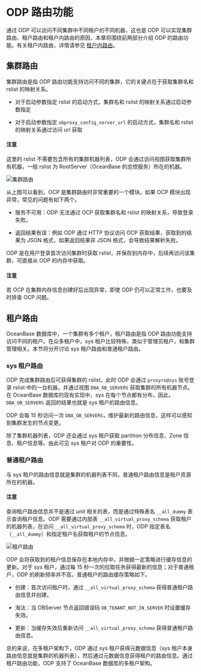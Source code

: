 # ODP 路由功能

通过 ODP 可以访问不同集群中不同租户的不同机器，这也是 ODP 可以实现集群路由、租户路由和租户内路由的原因，本章将围绕前两部分介绍 ODP 的路由功能。有关租户内路由，详情请参见 [租户内路由](3.intra-tenant-routing.md)。

## 集群路由

集群路由是指 ODP 路由功能支持访问不同的集群，它的关键点在于获取集群名和 rslist 的映射关系。

* 对于启动参数指定 rslist 的启动方式，集群名和 rslist 的映射关系通过启动参数指定

* 对于启动参数指定 `obproxy_config_server_url` 的启动方式，集群名和 rslist 的映射关系通过访问 url 获取

<main id="notice" type='notice'>
  <h4>注意</h4>
  <p>这里的 rslist 不需要包含所有的集群机器列表，ODP 会通过访问视图获取集群所有机器，一般 rslist 为 RootServer（OceanBase 的总控服务）所在的机器。</p>
</main>

![集群路由](https://obbusiness-private.oss-cn-shanghai.aliyuncs.com/doc/img/odp/V4.0.0/zh-CN/6.data-routing/2.routing-function-01.png)

从上图可以看到，OCP 是集群路由时非常重要的一个模块。如果 OCP 模块出现异常，常见的问题有如下两个。

* 服务不可用：ODP 无法通过 OCP 获取集群名和 rslist 的映射关系，导致登录失败。

* 返回结果有误：例如 ODP 通过 HTTP 协议访问 OCP 获取结果，获取到的结果为 JSON 格式，如果返回结果非 JSON 格式，会导致结果解析失败。

ODP 是在用户登录首次访问集群时获取 rslist，并保存到内存中，后续再访问该集群，可直接从 ODP 的内存中获取。

<main id="notice" type='notice'>
  <h4>注意</h4>
  <p>若 OCP 在集群内存信息创建好后出现异常，即使 ODP 仍可以正常工作，也要及时排查 OCP 问题。</p>
</main>

## 租户路由

OceanBase 数据库中，一个集群有多个租户，租户路由是指 ODP 路由功能支持访问不同的租户。在众多租户中，sys 租户比较特殊，类似于管理员租户，和集群管理相关。本节将分开讨论 sys 租户路由和普通租户路由。

### sys 租户路由

ODP 完成集群路由后可获得集群的 rslist，此时 ODP 会通过 `proxyro@sys` 账号登录 rslist 中的一台机器，并通过视图 `DBA_OB_SERVERS` 获取集群的所有机器节点。在 OceanBase 数据库的现有实现中，sys 在每个节点都有分布，因此，`DBA_OB_SERVERS` 返回的结果也就是 sys 租户的路由信息。

ODP 会每 15 秒访问一次 `DBA_OB_SERVERS`，维护最新的路由信息，这样可以感知到集群发生的节点变更。

除了集群机器列表，ODP 还会通过 sys 租户获取 partition 分布信息、Zone 信息、租户信息等。由此可见 sys 租户对 ODP 的重要性。

### 普通租户路由

与 sys 租户的路由信息就是集群的机器列表不同，普通租户路由信息是租户资源所在的机器。

<main id="notice" type='notice'>
  <h4>注意</h4>
  <p>查询租户路由信息并不是通过 unit 相关的表，而是通过特殊表名 <code>__all_dummy</code> 表示查询租户信息。ODP 需要通过内部表 <code>__all_virtual_proxy_schema</code> 获取租户的机器列表，在访问 <code>__all_virtual_proxy_schema</code> 时，ODP 指定表名（<code>__all_dummy</code>）和指定租户名获取租户的节点信息。</p>
</main>

![租户路由](https://obbusiness-private.oss-cn-shanghai.aliyuncs.com/doc/img/odp/V4.0.0/zh-CN/6.data-routing/2.routing-function-02.png)

ODP 会将获取到的租户信息保存在本地内存中，并根据一定策略进行缓存信息的更新。对于 sys 租户，通过每 15 秒一次的拉取任务获得最新的信息；对于普通租户，ODP 的刷新频率并不高，普通租户的路由缓存策略如下。

* 创建：首次访问租户时，通过 `__all_virtual_proxy_schema` 获得普通租户路由信息并创建。

* 淘汰：当 OBServer 节点返回错误码 `OB_TENANT_NOT_IN_SERVER` 时设置缓存失效。

* 更新：当缓存失效后重新访问 `__all_virtual_proxy_schema` 获得普通租户路由信息。

总的来说，在多租户架构下，ODP 通过 sys 租户获得元数据信息（sys 租户本身路由信息就是集群的机器列表），然后通过元数据信息获得租户的路由信息。通过租户路由功能，ODP 支持了 OceanBase 数据库的多租户架构。
